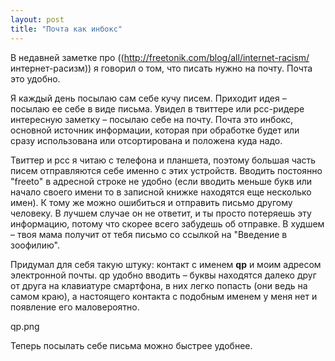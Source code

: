```yaml
---
layout: post
title: "Почта как инбокс"
---
```

В недавней заметке про ((http://freetonik.com/blog/all/internet-racism/ интернет-расизм)) я говорил о том, что писать нужно на почту. Почта это удобно.

Я каждый день посылаю сам себе кучу писем. Приходит идея – посылаю ее себе в виде письма. Увидел в твиттере или рсс-ридере интересную заметку – посылаю себе на почту. Почта это инбокс, основной источник информации, которая при обработке будет или сразу использована или отсортирована и положена куда надо.

Твиттер и рсс я читаю с телефона и планшета, поэтому большая часть писем отправляются себе именно с этих устройств. Вводить постоянно "freeto" в адресной строке не удобно (если вводить меньше букв или начало своего имени то в записной книжке находятся еще несколько имен). К тому же можно ошибиться и отправить письмо другому человеку. В лучшем случае он не ответит, и ты просто потеряешь эту информацию, потому что скорее всего забудешь об отправке. В худшем – твоя мама получит от тебя письмо со ссылкой на "Введение в зоофилию".

Придумал для себя такую штуку: контакт с именем **qp** и моим адресом электронной почты. qp удобно вводить – буквы находятся далеко друг от друга на клавиатуре смартфона, в них легко попасть (они ведь на самом краю), а настоящего контакта с подобным именем у меня нет и появление его маловероятно.

qp.png

Теперь посылать себе письма можно быстрее удобнее.
